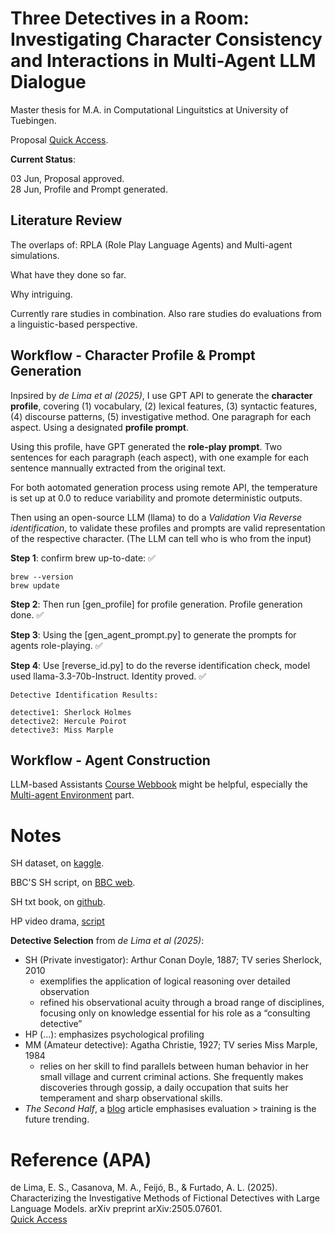 
# Three Detectives in a Room: <br> Investigating Character Consistency and Interactions in Multi-Agent LLM Dialogue

Master thesis for M.A. in Computational Linguitstics at University of Tuebingen.

Proposal [Quick Access](https://github.com/devychen/Thesis_CL/blob/main/Proposal_0601.md).

**Current Status**:

03 Jun, Proposal approved.<br>
28 Jun, Profile and Prompt generated.


## Literature Review

The overlaps of: RPLA (Role Play Language Agents) and Multi-agent simulations.

What have they done so far. 

Why intriguing.

Currently rare studies in combination. Also rare studies do evaluations from a linguistic-based perspective.

## Workflow - Character Profile & Prompt Generation

Inpsired by _de Lima et al (2025)_, I use GPT API to generate the **character profile**, covering (1) vocabulary, (2) lexical features, (3) syntactic features, (4) discourse patterns, (5) investigative method. One paragraph for each aspect. Using a designated **profile prompt**.

Using this profile, have GPT generated the **role-play prompt**. Two sentences for each paragraph (each aspect), with one example for each sentence mannually extracted from the original text. 

For both aotomated generation process using remote API, the temperature  is set up at 0.0 to reduce variability and promote deterministic outputs. 

Then using an open-source LLM (llama) to do a _Validation Via Reverse identification_, to validate these profiles and prompts are valid representation of the respective character. (The LLM can tell who is who from the input)


**Step 1**: confirm brew up-to-date: ✅ 
```
brew --version
brew update
```
**Step 2**: Then run [gen_profile] for profile generation. Profile generation done. ✅

**Step 3**: Using the [gen_agent_prompt.py] to generate the prompts for agents role-playing. ✅

**Step 4**: Use [reverse_id.py] to do the reverse identification check, model used llama-3.3-70b-Instruct. Identity proved. ✅
```
Detective Identification Results:

detective1: Sherlock Holmes
detective2: Hercule Poirot
detective3: Miss Marple
```




## Workflow - Agent Construction

LLM-based Assistants [Course Webbook](https://maxschmaltz.github.io/Course-LLM-based-Assistants/) might be helpful, especially the [Multi-agent Environment](https://maxschmaltz.github.io/Course-LLM-based-Assistants/sessions/block2_core_topics/pt1_business/2705/2705.html) part.







# Notes

SH dataset, on [kaggle](https://www.kaggle.com/datasets/bharatkumar0925/sherlock-holmes-collection).

BBC'S SH script, on [BBC web](https://www.bbc.co.uk/writers/scripts/tv-drama/sherlock/).

SH txt book, on [github](https://github.com/lucko515/rnn-sherlock-holmes-book/blob/master/datasets/holmes.txt).

HP video drama, [script](https://www.otrr.org/FILES/Scripts_pdf/Hercule%20Poirot/Hercule%20Poirot%2045-02-22%20Case%20of%20Careless%20Client.pdf)

**Detective Selection** from *de Lima et al (2025)*:
- SH (Private investigator): Arthur Conan Doyle, 1887; TV series Sherlock, 2010
    - exemplifies the application of logical reasoning over detailed observation 
    - refined his observational acuity through a broad range of disciplines, focusing only on knowledge essential for his role as a “consulting detective” 
- HP (...): emphasizes psychological profiling
- MM (Amateur detective): Agatha Christie, 1927; TV series Miss Marple, 1984
    - relies on her skill to find parallels between human behavior in her small village and current criminal actions. She frequently makes discoveries through gossip, a daily occupation that suits her temperament and sharp observational skills.
- *The Second Half*, a [blog](https://ysymyth.github.io/The-Second-Half/) article emphasises evaluation > training is the future trending.


# Reference (APA)

de Lima, E. S., Casanova, M. A., Feijó, B., & Furtado, A. L. (2025). Characterizing the Investigative Methods of Fictional Detectives with Large Language Models. arXiv preprint arXiv:2505.07601.  
[Quick Access](https://arxiv.org/abs/2505.07601)